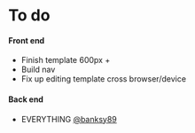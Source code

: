 # To do

#### Front end
* Finish template 600px +
* Build nav
* Fix up editing template cross browser/device

#### Back end
* EVERYTHING [@banksy89 ](https://github.com/banksy89)